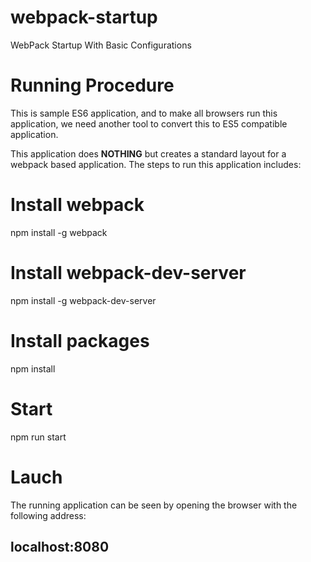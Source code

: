 # webpack-startup
WebPack Startup With Basic Configurations

# Running Procedure

This is sample ES6 application, and to make all browsers run this application, we need another tool to convert this to ES5 compatible application. 

This application does **NOTHING** but creates a standard layout for a webpack based application. The steps to run this application includes:

# Install webpack

npm install -g webpack

# Install webpack-dev-server 

npm install -g webpack-dev-server

# Install packages

npm install 

# Start 

npm run start

# Lauch
The running application can be seen by opening the browser with the following address: 

## localhost:8080
